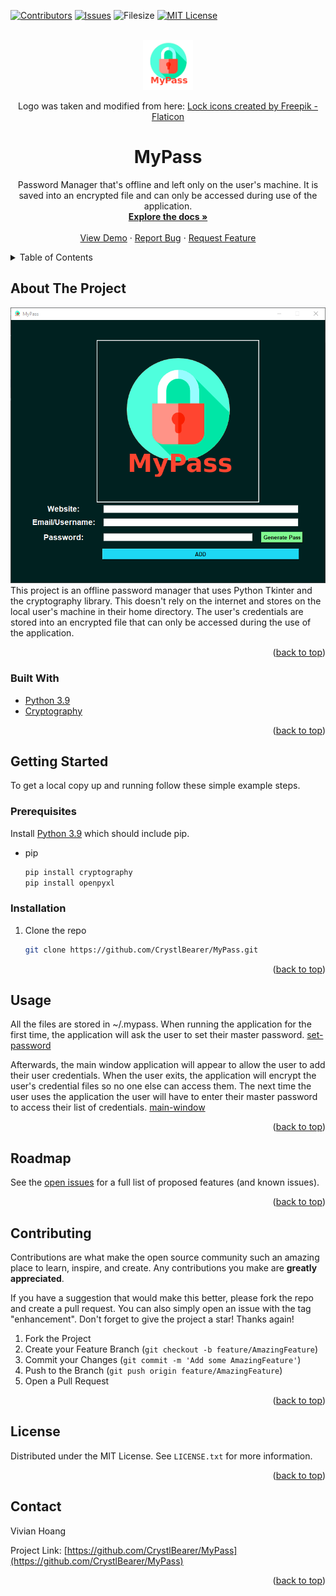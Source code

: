 <div id="top"></div>
<!--
*** Thanks for checking out the Best-README-Template. If you have a suggestion
*** that would make this better, please fork the repo and create a pull request
*** or simply open an issue with the tag "enhancement".
*** Don't forget to give the project a star!
*** Thanks again! Now go create something AMAZING! :D
-->



<!-- PROJECT SHIELDS -->
<!--
*** I'm using markdown "reference style" links for readability.
*** Reference links are enclosed in brackets [ ] instead of parentheses ( ).
*** See the bottom of this document for the declaration of the reference variables
*** for contributors-url, forks-url, etc. This is an optional, concise syntax you may use.
*** https://www.markdownguide.org/basic-syntax/#reference-style-links
-->
[![Contributors][contributors-shield]][contributors-url]
[![Issues][issues-shield]][issues-url]
![Filesize][filesize-shield]
[![MIT License][license-shield]][license-url]


<!-- PROJECT LOGO -->
<br />
<div align="center">
  <a href="https://github.com/CrystlBearer/MyPass">
    <img src="images/my-lock-logo.png" alt="Logo" width="80" height="80">
  </a>
    <p align="center">
    Logo was taken and modified from here: <a href="https://www.flaticon.com/free-icons/lock" title="lock icons">Lock icons created by Freepik - Flaticon</a>
    </p>
<h1 align="center">MyPass</h1>
  <p align="center">
    Password Manager that's offline and left only on the user's machine. It is saved into an encrypted file and can only be accessed during use of the application.
    <br />
    <a href="https://github.com/CrystlBearer/MyPass"><strong>Explore the docs »</strong></a>
    <br />
    <br />
    <a href="https://github.com/CrystlBearer/MyPass">View Demo</a>
    ·
    <a href="https://github.com/CrystlBearer/MyPass/issues">Report Bug</a>
    ·
    <a href="https://github.com/CrystlBearer/MyPass/issues">Request Feature</a>
  </p>
</div>



<!-- TABLE OF CONTENTS -->
<details>
  <summary>Table of Contents</summary>
  <ol>
    <li>
      <a href="#about-the-project">About The Project</a>
      <ul>
        <li><a href="#built-with">Built With</a></li>
      </ul>
    </li>
    <li>
      <a href="#getting-started">Getting Started</a>
      <ul>
        <li><a href="#prerequisites">Prerequisites</a></li>
        <li><a href="#installation">Installation</a></li>
      </ul>
    </li>
    <li><a href="#usage">Usage</a></li>
    <li><a href="#roadmap">Roadmap</a></li>
    <li><a href="#contributing">Contributing</a></li>
    <li><a href="#license">License</a></li>
    <li><a href="#contact">Contact</a></li>
  </ol>
</details>



<!-- ABOUT THE PROJECT -->
## About The Project
[![Product Name Screen Shot][product-screenshot]](https://github.com/CrystlBearer/MyPass)
This project is an offline password manager that uses Python Tkinter and the cryptography library.
This doesn't rely on the internet and stores on the local user's machine in their home directory.
The user's credentials are stored into an encrypted file that can only be accessed during the use of the application.

<p align="right">(<a href="#top">back to top</a>)</p>



### Built With

* [Python 3.9](https://www.python.org/downloads/)
* [Cryptography](https://github.com/pyca/cryptography/)

<p align="right">(<a href="#top">back to top</a>)</p>



<!-- GETTING STARTED -->
## Getting Started

To get a local copy up and running follow these simple example steps.

### Prerequisites
Install [Python 3.9](https://www.python.org/downloads/) which should include pip.

* pip
  ```sh
  pip install cryptography
  pip install openpyxl
  ```

### Installation

1. Clone the repo
   ```sh
   git clone https://github.com/CrystlBearer/MyPass.git
   ```


<p align="right">(<a href="#top">back to top</a>)</p>



<!-- USAGE EXAMPLES -->
## Usage
All the files are stored in ~/.mypass. 
When running the application for the first time, the application will ask the user to set their master password.
[set-password](images/Set_Password.png)

Afterwards, the main window application will appear to allow the user to add their user credentials. When the user exits, the application will encrypt the user's credential files so no one else can access them. The next time the user uses the application the user will have to enter their master password to access their list of credentials.
[main-window](images/MyPass_Main_Win.png)
<p align="right">(<a href="#top">back to top</a>)</p>



<!-- ROADMAP -->
## Roadmap
See the [open issues](https://github.com/CrystlBearer/MyPass/issues) for a full list of proposed features (and known issues).

<p align="right">(<a href="#top">back to top</a>)</p>



<!-- CONTRIBUTING -->
## Contributing

Contributions are what make the open source community such an amazing place to learn, inspire, and create. Any contributions you make are **greatly appreciated**.

If you have a suggestion that would make this better, please fork the repo and create a pull request. You can also simply open an issue with the tag "enhancement".
Don't forget to give the project a star! Thanks again!

1. Fork the Project
2. Create your Feature Branch (`git checkout -b feature/AmazingFeature`)
3. Commit your Changes (`git commit -m 'Add some AmazingFeature'`)
4. Push to the Branch (`git push origin feature/AmazingFeature`)
5. Open a Pull Request

<p align="right">(<a href="#top">back to top</a>)</p>



<!-- LICENSE -->
## License

Distributed under the MIT License. See `LICENSE.txt` for more information.

<p align="right">(<a href="#top">back to top</a>)</p>



<!-- CONTACT -->
## Contact

Vivian Hoang

Project Link: [https://github.com/CrystlBearer/MyPass](https://github.com/CrystlBearer/MyPass)

<p align="right">(<a href="#top">back to top</a>)</p>



<!-- MARKDOWN LINKS & IMAGES -->
<!-- https://www.markdownguide.org/basic-syntax/#reference-style-links -->
[contributors-shield]: https://img.shields.io/github/contributors/CrystlBearer/MyPass?style=for-the-badge
[contributors-url]: https://github.com/CrystlBearer/MyPass/graphs/contributors
[issues-shield]: https://img.shields.io/github/issues/CrystlBearer/MyPass?style=for-the-badge
[issues-url]: https://github.com/CrystlBearer/MyPass/issues
[filesize-shield]: https://img.shields.io/github/repo-size/CrystlBearer/MyPass?style=for-the-badge
[license-shield]: https://img.shields.io/github/license/CrystlBearer/MyPass?style=for-the-badge
[license-url]: https://github.com/CrystlBearer/MyPass/LICENSE.txt
[product-screenshot]: images/MyPass_Main_Win.png
